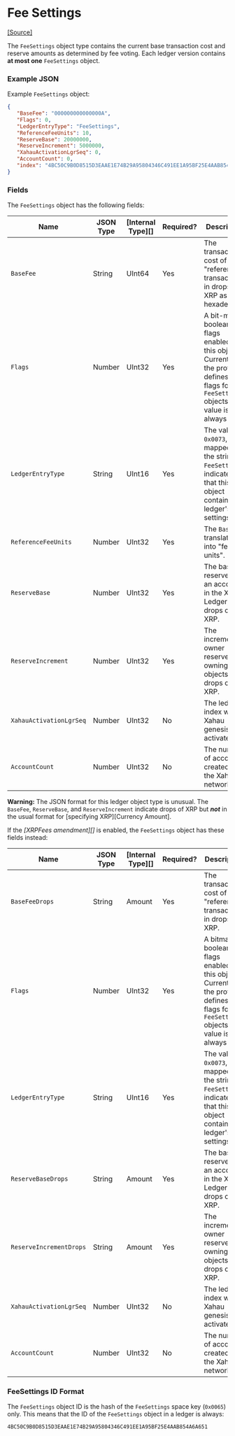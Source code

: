 # Fee Settings

[\[Source\]](https://github.com/ripple/rippled/blob/master/src/ripple/protocol/impl/LedgerFormats.cpp#L115-L120)

The `FeeSettings` object type contains the current base transaction cost and reserve amounts as determined by fee voting. Each ledger version contains **at most one** `FeeSettings` object.

### Example JSON

Example `FeeSettings` object:

```json
{
   "BaseFee": "000000000000000A",
   "Flags": 0,
   "LedgerEntryType": "FeeSettings",
   "ReferenceFeeUnits": 10,
   "ReserveBase": 20000000,
   "ReserveIncrement": 5000000,
   "XahauActivationLgrSeq": 0,
   "AccountCount": 0,
   "index": "4BC50C9B0D8515D3EAAE1E74B29A95804346C491EE1A95BF25E4AAB854A6A651"
}
```

### Fields

The `FeeSettings` object has the following fields:

| Name                    | JSON Type | \[Internal Type]\[] | Required? | Description                                                                                                                                      |
| ----------------------- | --------- | ------------------- | --------- | ------------------------------------------------------------------------------------------------------------------------------------------------ |
| `BaseFee`               | String    | UInt64              | Yes       | The transaction cost of the "reference transaction" in drops of XRP as hexadecimal.                                                              |
| `Flags`                 | Number    | UInt32              | Yes       | A bit-map of boolean flags enabled for this object. Currently, the protocol defines no flags for `FeeSettings` objects. The value is always `0`. |
| `LedgerEntryType`       | String    | UInt16              | Yes       | The value `0x0073`, mapped to the string `FeeSettings`, indicates that this object contains the ledger's fee settings.                           |
| `ReferenceFeeUnits`     | Number    | UInt32              | Yes       | The `BaseFee` translated into "fee units".                                                                                                       |
| `ReserveBase`           | Number    | UInt32              | Yes       | The base reserve for an account in the XRP Ledger, as drops of XRP.                                                                              |
| `ReserveIncrement`      | Number    | UInt32              | Yes       | The incremental owner reserve for owning objects, as drops of XRP.                                                                               |
| `XahauActivationLgrSeq` | Number    | UInt32              | No        | The ledger index where Xahau genesis was activated.                                                                                              |
| `AccountCount`          | Number    | UInt32              | No        | The number of accounts created on the Xahau network.                                                                                             |

**Warning:** The JSON format for this ledger object type is unusual. The `BaseFee`, `ReserveBase`, and `ReserveIncrement` indicate drops of XRP but _**not**_ in the usual format for \[specifying XRP]\[Currency Amount].

If the _\[XRPFees amendment]\[]_ is enabled, the `FeeSettings` object has these fields instead:

| Name                    | JSON Type | \[Internal Type]\[] | Required? | Description                                                                                                                                     |
| ----------------------- | --------- | ------------------- | --------- | ----------------------------------------------------------------------------------------------------------------------------------------------- |
| `BaseFeeDrops`          | String    | Amount              | Yes       | The transaction cost of the "reference transaction" in drops of XRP.                                                                            |
| `Flags`                 | Number    | UInt32              | Yes       | A bitmap of boolean flags enabled for this object. Currently, the protocol defines no flags for `FeeSettings` objects. The value is always `0`. |
| `LedgerEntryType`       | String    | UInt16              | Yes       | The value `0x0073`, mapped to the string `FeeSettings`, indicates that this object contains the ledger's fee settings.                          |
| `ReserveBaseDrops`      | String    | Amount              | Yes       | The base reserve for an account in the XRP Ledger, as drops of XRP.                                                                             |
| `ReserveIncrementDrops` | String    | Amount              | Yes       | The incremental owner reserve for owning objects, as drops of XRP.                                                                              |
| `XahauActivationLgrSeq` | Number    | UInt32              | No        | The ledger index where Xahau genesis was activated.                                                                                             |
| `AccountCount`          | Number    | UInt32              | No        | The number of accounts created on the Xahau network.                                                                                            |

### FeeSettings ID Format

The `FeeSettings` object ID is the hash of the `FeeSettings` space key (`0x0065`) only. This means that the ID of the `FeeSettings` object in a ledger is always:

```
4BC50C9B0D8515D3EAAE1E74B29A95804346C491EE1A95BF25E4AAB854A6A651
```
